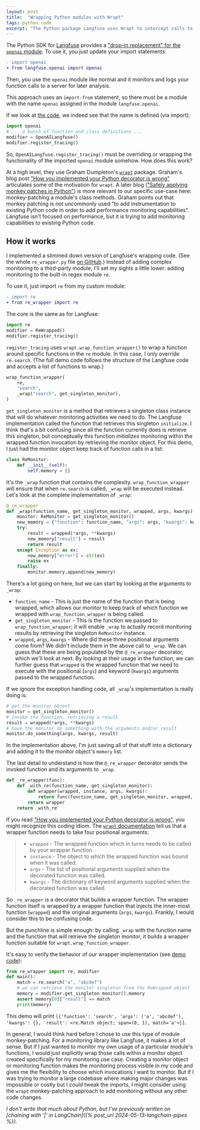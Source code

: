 ```yaml
---
layout: post
title:  "Wrapping Python modules with Wrapt"
tags: python code
excerpt: "The Python package Langfuse uses Wrapt to intercept calls to module functions."
---
```


The Python SDK for [Langfuse](https://langfuse.com/) provides a ["drop-in replacement" for the `openai` module](https://langfuse.com/docs/integrations/openai/python/get-started). To use it, you just update your import statements:

```diff
- import openai
+ from langfuse.openai import openai
```

Then, you use the `openai` module like normal and it monitors and logs your function calls to a server for later analysis.

This approach uses an `import-from` statement, so there must be a module with the name `openai` assigned in the module `langfuse.openai`.

If we look at [the code](https://github.com/langfuse/langfuse-python/blob/37d0632b65a48803adfdba4c852a2b0b5dfd3d88/langfuse/openai.py#L39), we indeed see that the name is defined (via import):

```python
import openai
# ... a bunch of function and class definitions ...
modifier = OpenAILangfuse()
modifier.register_tracing()
```

So, `OpenAILangfuse.register_tracing()` must be overriding or wrapping the functionality of the imported `openai` module somehow. How does this work?

At a high level, they use Graham Dumpleton's [`wrapt`](https://wrapt.readthedocs.io/en/master/) package. Graham's blog post ["How you implemented your Python decorator is wrong"](https://github.com/GrahamDumpleton/wrapt/blob/develop/blog/01-how-you-implemented-your-python-decorator-is-wrong.md) articulates some of the motivation for `wrapt`.
A later blog (["Safely applying monkey patches in Python"](https://github.com/GrahamDumpleton/wrapt/blob/develop/blog/11-safely-applying-monkey-patches-in-python.md)) is more relevant to our specific use-case here: monkey-patching a module's class methods.
Graham points out that monkey patching is not uncommonly used "to add instrumentation to existing Python code in order to add performance monitoring capabilities".
Langfuse isn't focused on performance, but it is trying to add monitoring capabilities to existing Python code.

## How it works

I implemented a slimmed down version of Langfuse's wrapping code. (See the whole `re_wrapper.py` file [on GitHub](https://github.com/levon003/levon003.github.io/blob/main/src/langfuse_wrapper/re_wrapper.py).) Instead of adding complex monitoring to a third-party module, I'll set my sights a little lower: adding monitoring to the built-in regex module `re`.

To use it, just import `re` from my custom module:

```diff
- import re
+ from re_wrapper import re
```

The core is the same as for Langfuse:

```python
import re
modifier = ReWrapped()
modifier.register_tracing()
```

`register_tracing` uses `wrapt.wrap_function_wrapper()` to wrap a function around specific functions in the `re` module. In this case, I only override `re.search`. (The full demo code follows the structure of the Langfuse code and accepts a list of functions to wrap.)

```python
wrap_function_wrapper(
    re,
    "search",
    _wrap("search", get_singleton_monitor),
)
```

`get_singleton_monitor` is a method that retrieves a singleton class instance that will do whatever monitoring activities we need to do. The Langfuse implementation called the function that retrieves this singleton `initialize`. I think that's a bit confusing since all the function currently does is retrieve this singleton, but conceptually this function _initializes_ monitoring within the wrapped function invocation by retrieving the monitor object. For this demo, I just had the monitor object keep track of function calls in a list:

```python
class ReMonitor:
    def __init__(self):
        self.memory = []
```

It's the `_wrap` function that contains the complexity. `wrap_function_wrapper` will ensure that when `re.search` is called, `_wrap` will be executed instead. Let's look at the complete implementation of `_wrap`:

```python
@_re_wrapper
def _wrap(function_name, get_singleton_monitor, wrapped, args, kwargs):
    monitor: ReMonitor = get_singleton_monitor()
    new_memory = {"function": function_name, "args": args, "kwargs": kwargs}
    try:
        result = wrapped(*args, **kwargs)
        new_memory["result"] = result
        return result
    except Exception as ex:
        new_memory["error"] = str(ex)
        raise ex
    finally:
        monitor.memory.append(new_memory)
```

There's a lot going on here, but we can start by looking at the arguments to `_wrap`:
 - `function_name` -  This is just the name of the function that is being wrapped, which allows our monitor to keep track of which function we wrapped with `wrap_function_wrapper` is being called.
 - `get_singleton_monitor` - This is the function we passed to `wrap_function_wrapper`; it will enable `_wrap` to actually record monitoring results by retrieving the singleton `ReMonitor` instance.
 - `wrapped`, `args`, `kwargs` - Where did these three positional arguments come from? We didn't include them in the above call to `_wrap`. We can guess that these are being populated by the `@_re_wrapper` decorator, which we'll look at next. By looking at their usage in the function, we can further guess that `wrapped` is the wrapped function that we need to execute with the positional (`args`) and keyword (`kwargs`) arguments passed to the wrapped function.

If we ignore the exception handling code, all `_wrap`'s implementation is really doing is:

```python
# get the monitor object
monitor = get_singleton_monitor()
# invoke the function, retrieving a result
result = wrapped(*args, **kwargs)
# have the monitor do something with the arguments and/or result
monitor.do_something(args, kwargs, result)
```

In the implementation above, I'm just saving all of that stuff into a dictionary and adding it to the monitor object's `memory` list.

The last detail to understand is how the `@_re_wrapper` decorator sends the invoked function and its arguments to `_wrap`.

```python
def _re_wrapper(func):
    def _with_re(function_name, get_singleton_monitor):
        def wrapper(wrapped, instance, args, kwargs):
            return func(function_name, get_singleton_monitor, wrapped, args, kwargs)
        return wrapper
    return _with_re
```

If you read ["How you implemented your Python decorator is wrong"](https://github.com/GrahamDumpleton/wrapt/blob/develop/blog/01-how-you-implemented-your-python-decorator-is-wrong.md), you might recognize this coding idiom. 
The [`wrapt` documentation](https://wrapt.readthedocs.io/en/master/quick-start.html) tell us that a wrapper function needs to take four positional arguments:

> - `wrapped` - The wrapped function which in turns needs to be called by your wrapper function.
> - `instance` - The object to which the wrapped function was bound when it was called.
> - `args` - The list of positional arguments supplied when the decorated function was called.
> - `kwargs` - The dictionary of keyword arguments supplied when the decorated function was called.

So `_re_wrapper` is a decorator that builds a wrapper function. The wrapper function itself is wrapped by a wrapper function that injects the inner-most function (`wrapped`) and the original arguments (`args`, `kwargs`). Frankly, I would consider this to be confusing code.

But the punchline is simple enough: by calling `_wrap` with the function name and the function that will retrieve the singleton monitor, it builds a wrapper function suitable for `wrapt.wrap_function_wrapper`.

It's easy to verify the behavior of our wrapper implementation (see [demo code](https://github.com/levon003/levon003.github.io/blob/main/src/langfuse_wrapper/wrapper_demo.py)):

```python
from re_wrapper import re, modifier
def main():
    match = re.search("a", "abcdef")
    # we can retrieve the monitor singleton from the ReWrapped object
    memory = modifier.get_singleton_monitor().memory
    assert memory[0]["result"] == match
    print(memory)
```

This demo will print `[{'function': 'search', 'args': ('a', 'abcdef'), 'kwargs': {}, 'result': <re.Match object; span=(0, 1), match='a'>}]`.

In general, I would think hard before I chose to use this type of module monkey-patching. 
For a monitoring library like Langfuse, it makes a lot of sense.
But if I just wanted to monitor my own usage of a particular module's functions, I would just explicitly wrap those calls within a monitor object created specifically for my monitoring use case. Creating a monitor object or monitoring function makes the monitoring process visible in my code and gives me the flexibility to choose which invocations I want to monitor. But if I was trying to monitor a large codebase where making major changes was impossible or costly but I _could_ tweak the imports, I might consider using the `wrapt` monkey-patching approach to add monitoring without any other code changes.

_I don't write that much about Python, but I've previously written on [chaining with '\|' in LangChain]({% post_url 2024-05-13-langchain-pipes %})._
